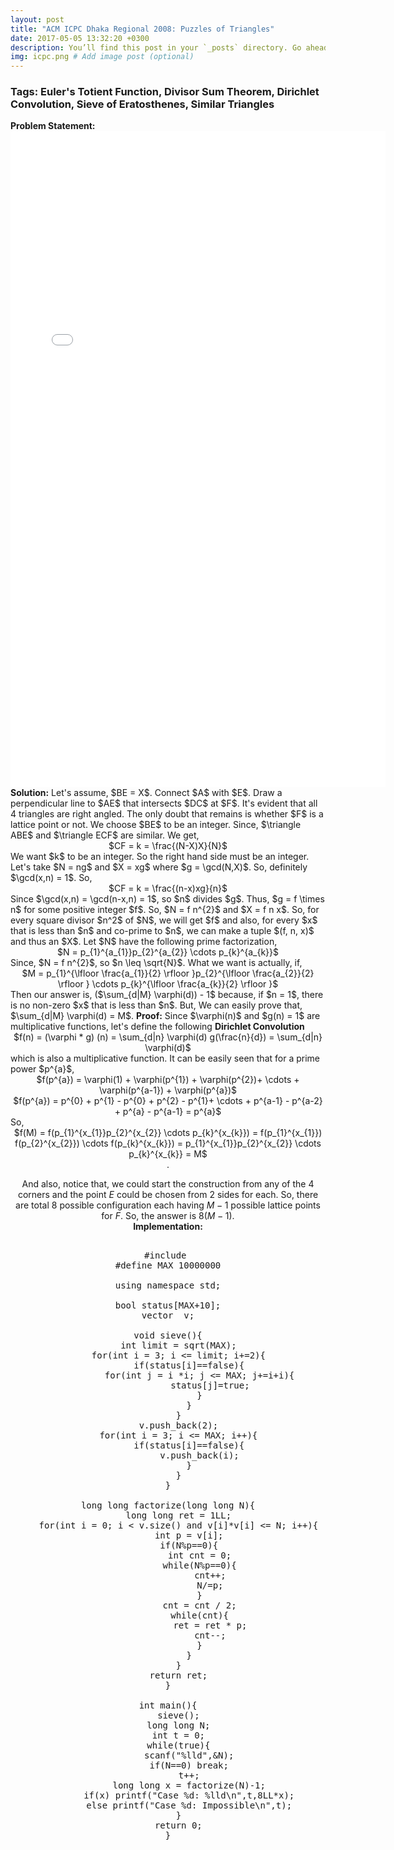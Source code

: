 ```yaml
---
layout: post
title: "ACM ICPC Dhaka Regional 2008: Puzzles of Triangles"
date: 2017-05-05 13:32:20 +0300
description: You’ll find this post in your `_posts` directory. Go ahead and edit it and re-build the site to see your changes. # Add post description (optional)
img: icpc.png # Add image post (optional)
---
```

<h3>Tags: Euler's Totient Function, Divisor Sum Theorem, Dirichlet Convolution, Sieve of Eratosthenes, Similar Triangles</h3>
<strong>Problem Statement:</strong>
<embed src="/assets/pdfs/puzzle.pdf" width="600px" height="1050px" />
<strong>Solution:</strong>
Let's assume, $BE = X$. Connect $A$ with $E$. Draw a perpendicular line to $AE$ that intersects $DC$ at $F$. It's evident that all 4 triangles are right angled. The
only doubt that remains is whether $F$ is a lattice point or not. We choose $BE$ to be an integer. Since, $\triangle ABE$ and $\triangle ECF$ are similar. We get,   
<center> $CF = k = \frac{(N-X)X}{N}$ </center>
We want $k$ to be an integer. So the right hand side must be an integer. Let's take $N = ng$ and $X = xg$ where $g = \gcd(N,X)$. So, definitely $\gcd(x,n) = 1$. So, 
<center> $CF = k = \frac{(n-x)xg}{n}$ </center>
Since $\gcd(x,n) = \gcd(n-x,n) = 1$, so $n$ divides $g$. Thus, $g = f \times n$ for some positive integer $f$.    
So, $N = f n^{2}$ and $X = f n x$. So, for every square divisor $n^2$ of $N$, we will get $f$ and also, for every $x$ that is less than $n$ and co-prime to $n$, we can make a tuple $(f, n, x)$ and thus an $X$.    
Let $N$ have the following prime factorization,  
<center>$N = p_{1}^{a_{1}}p_{2}^{a_{2}} \cdots p_{k}^{a_{k}}$</center>
Since, $N = f n^{2}$, so $n \leq \sqrt{N}$. What we want is actually, if,   
<center>$M = p_{1}^{\lfloor \frac{a_{1}}{2} \rfloor }p_{2}^{\lfloor \frac{a_{2}}{2} \rfloor } \cdots p_{k}^{\lfloor \frac{a_{k}}{2} \rfloor }$</center>
Then our answer is, ($\sum_{d|M} \varphi(d)) - 1$ because, if $n = 1$, there is no non-zero $x$ that is less than $n$.      
But, We can easily prove that, $\sum_{d|M} \varphi(d) = M$.    
<strong>Proof:</strong>       
Since $\varphi(n)$ and $g(n) = 1$ are multiplicative functions, let's define the following <strong>Dirichlet Convolution</strong>
<center>$f(n) = (\varphi * g) (n) = \sum_{d|n} \varphi(d) g(\frac{n}{d}) = \sum_{d|n} \varphi(d)$</center>
which is also a multiplicative function.   
It can be easily seen that for a prime power $p^{a}$,
<center>$f(p^{a}) = \varphi(1) + \varphi(p^{1}) + \varphi(p^{2})+ \cdots + \varphi(p^{a-1}) + \varphi(p^{a})$</center>
<center>$f(p^{a}) = p^{0} + p^{1} - p^{0} + p^{2} - p^{1}+ \cdots + p^{a-1} - p^{a-2} + p^{a} - p^{a-1} = p^{a}$</center>
So, <center>$f(M) = f(p_{1}^{x_{1}}p_{2}^{x_{2}} \cdots p_{k}^{x_{k}}) = f(p_{1}^{x_{1}}) f(p_{2}^{x_{2}}) \cdots f(p_{k}^{x_{k}}) = p_{1}^{x_{1}}p_{2}^{x_{2}} \cdots p_{k}^{x_{k}} = M$<center>.

And also, notice that, we could start the construction from any of the 4 corners and the point $E$ could be chosen from 2 sides for each. So, there are total 8 possible configuration each having $M-1$ possible lattice points for $F$. So, the answer is $8(M-1)$.       
<strong>Implementation:</strong>
<pre class ="prettyprint">

#include <bits/stdc++.h>
#define MAX 10000000

using namespace std;

bool status[MAX+10];
vector <int> v;

void sieve(){
    int limit = sqrt(MAX);
    for(int i = 3; i <= limit; i+=2){
        if(status[i]==false){
            for(int j = i *i; j <= MAX; j+=i+i){
                status[j]=true;
            }
        }
    }
    v.push_back(2);
    for(int i = 3; i <= MAX; i++){
        if(status[i]==false){
            v.push_back(i);
        }
    }
}

long long factorize(long long N){
    long long ret = 1LL;
    for(int i = 0; i < v.size() and v[i]*v[i] <= N; i++){
        int p = v[i];
        if(N%p==0){
            int cnt = 0;
            while(N%p==0){
                cnt++;
                N/=p;
            }
            cnt = cnt / 2;
            while(cnt){
                ret = ret * p;
                cnt--;
            }
        }
    }
    return ret;
}

int main(){
    sieve();
    long long N;
    int t = 0;
    while(true){
        scanf("%lld",&N);
        if(N==0) break;
        t++;
        long long x = factorize(N)-1;
        if(x) printf("Case %d: %lld\n",t,8LL*x);
        else printf("Case %d: Impossible\n",t);
    }
    return 0;
}
</pre>

